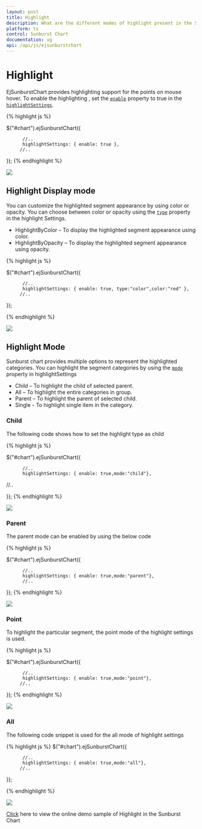 ```yaml
---
layout: post
title: Highlight
description: What are the different modes of highlight present in the Sunburst Chart
platform: ts
control: Sunburst Chart
documentation: ug
api: /api/js/ejsunburstchart
---
```


# Highlight 
EjSunburstChart provides highlighting support for the points on mouse hover. To enable the highlighting , set the [`enable`](../api/ejsunburstchart#members:highlightsettings-enable) property to true in the [`highlightSettings`](../api/ejsunburstchart#members:highlightsettings). 

{% highlight js %}

$("#chart").ejSunburstChart({

          //..         
          highlightSettings: { enable: true },         
         //..

});
{% endhighlight %}

![](/js/SunburstChart/Highlight_images/Highlight_img1.png)

 
## Highlight Display mode

 You can customize the highlighted segment appearance by using color or opacity. You can choose between color or opacity using the [`type`](../api/ejsunburstchart#members:highlightsettings-type) property in the highlight Settings.

*	HighlightByColor – To display the highlighted segment appearance using color.
*	HighlightByOpacity – To display the highlighted segment appearance using opacity.

{% highlight js %}

$("#chart").ejSunburstChart({

          //..         
          highlightSettings: { enable: true, type:"color",color:"red" },         
         //..

 });

 {% endhighlight %}

![](/js/SunburstChart/Highlight_images/Highlight_img2.png)

## Highlight Mode

Sunburst chart provides multiple options to represent the highlighted categories. You can highlight the segment categories by using the [`mode`](../api/ejsunburstchart#members:highlightsettings-mode) property in highlightSettings

*	Child – To highlight the child of selected parent.
*	All – To highlight the entire categories in group.
*	Parent – To highlight the parent of selected child.
*	Single - To highlight single item in the category.

### Child

The following code shows how to set the highlight type as child 

{% highlight js %}

$("#chart").ejSunburstChart({

          //..         
          highlightSettings: { enable: true,mode:"child"},         
//..

});
{% endhighlight %}

![](/js/SunburstChart/Highlight_images/Highlight_img3.png)
 
### Parent

The parent mode can be enabled by using the below code 

{% highlight js %}

$("#chart").ejSunburstChart({

          //..         
          highlightSettings: { enable: true,mode:"parent"},         
          //..

});
{% endhighlight %}

![](/js/SunburstChart/Highlight_images/Highlight_img4.png)
 
### Point

To highlight the particular segment, the point mode of the highlight settings is used.

{% highlight js %}

$("#chart").ejSunburstChart({

          //..         
          highlightSettings: { enable: true,mode:"point"},         
         //..

});
 {% endhighlight %}

![](/js/SunburstChart/Highlight_images/Highlight_img5.png)
 
### All

The following code snippet is used for the all mode of highlight settings

{% highlight js %}
$("#chart").ejSunburstChart({

          //..         
          highlightSettings: { enable: true,mode:"all"},         
         //..

});

{% endhighlight %}

![](/js/SunburstChart/Highlight_images/Highlight_img6.png)

[Click](http://js.syncfusion.com/demos/web/#!/bootstrap/sunburst/selection) here to view the online demo sample of Highlight  in  the Sunburst Chart
